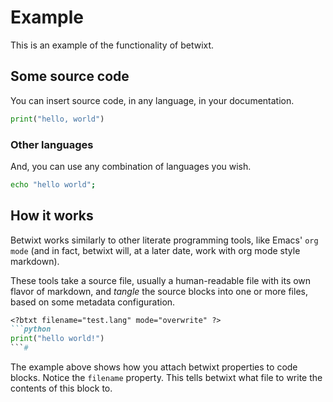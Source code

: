 # Example

This is an example of the functionality of betwixt. 

<?btxt mode='overwrite' ?>

## Some source code
<?btxt filename='test.py'  ?>

You can insert source code, in any language, in your documentation.

```python
print("hello, world")
```

### Other languages

And, you can use any combination of languages you wish. 
<?btxt filename='test.sh' ?>

```bash
echo "hello world";
```

## How it works

Betwixt works similarly to other literate programming tools, like Emacs' `org mode` (and in fact, betwixt will, at a later date, work with org mode style markdown). 

These tools take a source file, usually a human-readable file with its own flavor of markdown, and _tangle_ the source blocks into one or more files, based on some metadata configuration.

<?btxt lang="btxt" filename="test.md" ?>
```md
<?btxt filename="test.lang" mode="overwrite" ?>
```python
print("hello world!")
```#
```

The example above shows how you attach betwixt properties to code blocks. Notice the `filename` property. This tells betwixt what file to write the contents of this block to.
